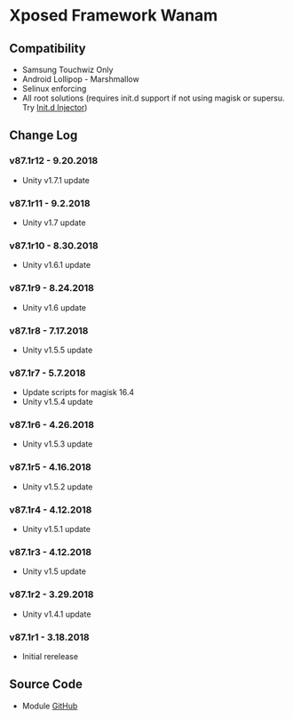 # Xposed Framework Wanam

## Compatibility
* Samsung Touchwiz Only
* Android Lollipop - Marshmallow
* Selinux enforcing
* All root solutions (requires init.d support if not using magisk or supersu. Try [Init.d Injector](https://forum.xda-developers.com/android/software-hacking/mod-universal-init-d-injector-wip-t3692105))

## Change Log
### v87.1r12 - 9.20.2018
* Unity v1.7.1 update

### v87.1r11 - 9.2.2018
* Unity v1.7 update

### v87.1r10 - 8.30.2018
* Unity v1.6.1 update

### v87.1r9 - 8.24.2018
* Unity v1.6 update

### v87.1r8 - 7.17.2018
* Unity v1.5.5 update

### v87.1r7 - 5.7.2018
* Update scripts for magisk 16.4
* Unity v1.5.4 update

### v87.1r6 - 4.26.2018
* Unity v1.5.3 update

### v87.1r5 - 4.16.2018
* Unity v1.5.2 update

### v87.1r4 - 4.12.2018
* Unity v1.5.1 update

### v87.1r3 - 4.12.2018
* Unity v1.5 update

### v87.1r2 - 3.29.2018
* Unity v1.4.1 update

### v87.1r1 - 3.18.2018
* Initial rerelease

## Source Code
* Module [GitHub](https://github.com/therealahrion/Xposed-Framework-Wanam-Unity)
